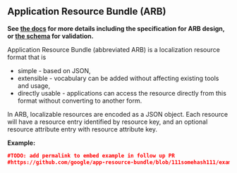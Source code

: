 ## Application Resource Bundle (ARB)

**See [the docs](docs/specification.md) for more details including the specification for ARB design, or [the schema](schema/arb.json) for validation.**

Application Resource Bundle (abbreviated ARB) is a localization resource format that is
* simple - based on JSON,
* extensible - vocabulary can be added without affecting existing tools and usage,
* directly usable - applications can access the resource directly from this format without converting to another form.

In ARB, localizable resources are encoded as a JSON object. Each resource will have a resource entry identified by resource key, and an optional resource attribute entry with resource attribute key.

**Example:**

```json
#TODO: add permalink to embed example in follow up PR
#https://github.com/google/app-resource-bundle/blob/111somehash111/example/simple.arb
```
